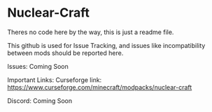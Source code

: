 # Nuclear-Craft


Theres no code here by the way, this is just a readme file.

This github is used for Issue Tracking, and issues like incompatibility between mods should be reported here. 

Issues: Coming Soon

Important Links:
Curseforge link: https://www.curseforge.com/minecraft/modpacks/nuclear-craft

Discord: Coming Soon
